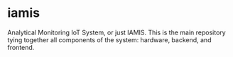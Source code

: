 # iamis
Analytical Monitoring IoT System, or just IAMIS. This is the main repository tying together all components of the system: hardware, backend, and frontend.

